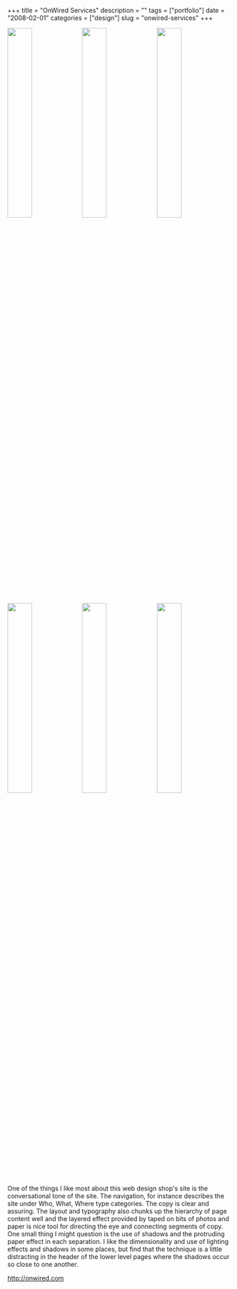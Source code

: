 +++
title = "OnWired Services"
description = ""
tags = ["portfolio"]
date = "2008-02-01"
categories = ["design"]
slug = "onwired-services"
+++


<div id="screens-thumbs" class="clearfix mt1-5">
<a href="http://media.konigi.com/design/onwired-1.jpg" class="group" rel="group"><img src="http://media.konigi.com/design/onwired-1.png" alt="" class="thumb" style="width: 33%; max-width: 33%;padding: 0 1px 1px 0" /></a><a href="http://media.konigi.com/design/onwired-2.jpg" class="group" rel="group"><img src="http://media.konigi.com/design/onwired-2.png" alt="" class="thumb" style="width: 33%; max-width: 33%;padding: 0 1px 1px 0" /></a><a href="http://media.konigi.com/design/onwired-3.jpg" class="group" rel="group"><img src="http://media.konigi.com/design/onwired-3.png" alt="" class="thumb" style="width: 33%; max-width: 33%;padding: 0 1px 1px 0" /></a><a href="http://media.konigi.com/design/onwired-4.jpg" class="group" rel="group"><img src="http://media.konigi.com/design/onwired-4.png" alt="" class="thumb" style="width: 33%; max-width: 33%;padding: 0 1px 1px 0" /></a><a href="http://media.konigi.com/design/onwired-5.jpg" class="group" rel="group"><img src="http://media.konigi.com/design/onwired-5.png" alt="" class="thumb" style="width: 33%; max-width: 33%;padding: 0 1px 1px 0" /></a><a href="http://media.konigi.com/design/onwired-6.jpg" class="group" rel="group"><img src="http://media.konigi.com/design/onwired-6.png" alt="" class="thumb" style="width: 33%; max-width: 33%;padding: 0 1px 1px 0" /></a>
</div>   
<p>One of the things I like most about this web design shop's site is the conversational tone of the site. The  navigation, for instance describes the site under Who, What, Where type categories. The copy is clear and assuring. The layout and typography also chunks up the hierarchy of page content well and the layered effect provided by taped on bits of photos and paper is nice tool for directing the eye and connecting segments of copy. One small thing I might question is the use of shadows and the protruding paper effect in each separation. I like the dimensionality and use of lighting effects and shadows in some places, but find that the technique is a little distracting in the header of the lower level pages where the shadows occur so close to one another.</p>
<p><a href="http://onwired.com/">http://onwired.com</a></p>  
